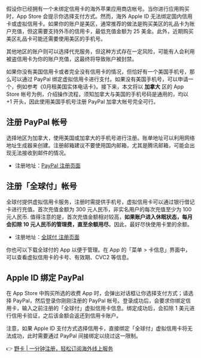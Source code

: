 假设你已经拥有一个未绑定信用卡的海外苹果应用商店帐号。当你进行应用购买时，App Store 会提示你选择支付方式。然而，海外 Apple ID 无法绑定国内信用卡或虚拟信用卡。如果你的账户是美区，通常推荐的做法是购买美区的礼品卡为账户充值，但这需要支持外币的信用卡，最低充值金额为 25 美金。此外，近期购买美区礼品卡可能还需要使用美区的手机号。

其他地区的账户则可以选择代充服务，但这种方式存在一定风险，可能有人会利用被盗信用卡为你的账户充值，这最终将导致账户被封禁。

如果你没有美国信用卡或者完全没有信用卡的情况，但恰好有一个美国手机号，那么可以通过 PayPal 绑定虚拟信用卡进行支付。如果没有美国手机号，可以申请一个，例如参考《0月租美国实体电话卡》。接下来，本文将以 **加拿大** 区的 App Store 帐号为例，介绍操作流程，须知加拿大与美国的手机号码是通用的，均以 +1 开头，因此使用美国手机号注册 PayPal 加拿大帐号完全可行。

## 注册 PayPal 帐号

选择地区为加拿大，使用美国或加拿大的手机号进行注册。账单地址可以利用网络地址生成器来创建。注册邮箱建议不要使用国内邮箱，尤其是腾讯邮箱，可能会出现无法接收到邮件的情况。

- 注册地址：[PayPal 注册页面](https://www.paypal.com/ca/welcome/signup/)

## 注册「全球付」帐号

全球付提供虚拟信用卡服务，注册时需提供手机号，虚拟信用卡可以通过银行借记卡进行充值。首次充值金额为 300 元人民币，非实名用户的每次充值至少为 100 元人民币. 值得注意的是，首次充值金额相对较高，**如果账户进入休眠状态，每月会扣除 10 元人民币的管理费，直至余额用尽**。因此，最好尽快使用卡里的余额。

- 注册地址：[全球付 注册页面](https://www.globalcash.hk/sign-reb.do?language=cn)

你也可以下载全球付的 App 以便于管理。在 App 的「菜单 > 卡信息」界面中，可以查看虚拟信用卡的卡号、有效期、CVC2 等信息。

## Apple ID 绑定 PayPal

在 App Store 中购买所选的收费 App 时，会弹出对话框让你选择支付方式；请选择 PayPal，然后登录你刚刚注册的 PayPal 帐号。登录成功后，会要求你绑定信用卡，输入之前注册的「全球付」虚拟信用卡信息。绑定成功后，会扣除 1 美元进行信用卡验证，之后该金额会返还到信用卡账户。

注意，如果 Apple ID 支付方式选择信用卡，直接绑定「全球付」虚拟信用卡将无法成功，此时需要通过 PayPal 间接绑定以绕过这一限制。

👉 [野卡 | 一分钟注册，轻松订阅海外线上服务](https://bit.ly/bewildcard)